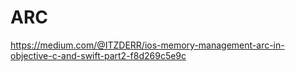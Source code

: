 # ARC

https://medium.com/@ITZDERR/ios-memory-management-arc-in-objective-c-and-swift-part2-f8d269c5e9c